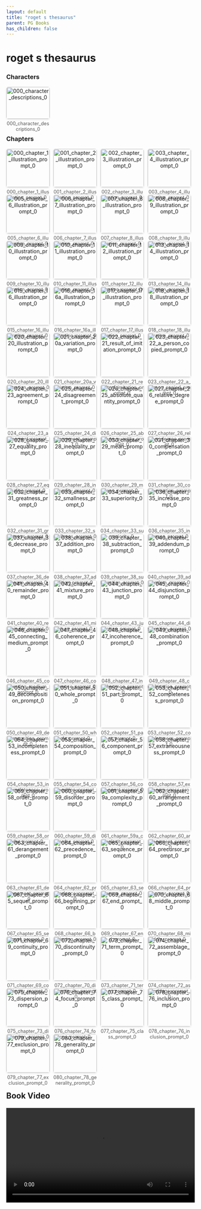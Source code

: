 ```yaml
---
layout: default
title: "roget s thesaurus"
parent: PG Books
has_children: false
---
```



<style>
.image-gallery {
  display: flex;
  flex-wrap: wrap;
  justify-content: space-between;
  margin-bottom: 20px;
}

.image-row {
  display: flex;
  justify-content: flex-start;
  width: 100%;
  margin-bottom: 20px;
}

.image-item {
  width: 23%;
  margin-right: 2%;
  text-align: center;
}

.image-item:last-child {
  margin-right: 0;
}

.image-item img {
  width: 100%;
  height: auto;
  object-fit: cover;
  border-radius: 5px;
  box-shadow: 0 2px 4px rgba(0,0,0,0.1);
}

.image-item p {
  margin-top: 5px;
  font-size: 0.9em;
  color: #555;
}

.video-container {
  margin: 20px 0;
}
</style>


# roget s thesaurus

<h3>Characters</h3>
<div class="image-gallery">
<div class="image-row">
  <div class="image-item">
    <img src="../../assets/pg_books_ai_generated_photos/roget_s_thesaurus/characters/000_character_descriptions_0.png" alt="000_character_descriptions_0">
    <p>000_character_descriptions_0</p>
  </div>
</div>
</div>

<h3>Chapters</h3>
<div class="image-gallery">
<div class="image-row">
  <div class="image-item">
    <img src="../../assets/pg_books_ai_generated_photos/roget_s_thesaurus/chapters/000_chapter_1_illustration_prompt_0.png" alt="000_chapter_1_illustration_prompt_0">
    <p>000_chapter_1_illustration_prompt_0</p>
  </div>
  <div class="image-item">
    <img src="../../assets/pg_books_ai_generated_photos/roget_s_thesaurus/chapters/001_chapter_2_illustration_prompt_0.png" alt="001_chapter_2_illustration_prompt_0">
    <p>001_chapter_2_illustration_prompt_0</p>
  </div>
  <div class="image-item">
    <img src="../../assets/pg_books_ai_generated_photos/roget_s_thesaurus/chapters/002_chapter_3_illustration_prompt_0.png" alt="002_chapter_3_illustration_prompt_0">
    <p>002_chapter_3_illustration_prompt_0</p>
  </div>
  <div class="image-item">
    <img src="../../assets/pg_books_ai_generated_photos/roget_s_thesaurus/chapters/003_chapter_4_illustration_prompt_0.png" alt="003_chapter_4_illustration_prompt_0">
    <p>003_chapter_4_illustration_prompt_0</p>
  </div>
</div>
<div class="image-row">
  <div class="image-item">
    <img src="../../assets/pg_books_ai_generated_photos/roget_s_thesaurus/chapters/005_chapter_6_illustration_prompt_0.png" alt="005_chapter_6_illustration_prompt_0">
    <p>005_chapter_6_illustration_prompt_0</p>
  </div>
  <div class="image-item">
    <img src="../../assets/pg_books_ai_generated_photos/roget_s_thesaurus/chapters/006_chapter_7_illustration_prompt_0.png" alt="006_chapter_7_illustration_prompt_0">
    <p>006_chapter_7_illustration_prompt_0</p>
  </div>
  <div class="image-item">
    <img src="../../assets/pg_books_ai_generated_photos/roget_s_thesaurus/chapters/007_chapter_8_illustration_prompt_0.png" alt="007_chapter_8_illustration_prompt_0">
    <p>007_chapter_8_illustration_prompt_0</p>
  </div>
  <div class="image-item">
    <img src="../../assets/pg_books_ai_generated_photos/roget_s_thesaurus/chapters/008_chapter_9_illustration_prompt_0.png" alt="008_chapter_9_illustration_prompt_0">
    <p>008_chapter_9_illustration_prompt_0</p>
  </div>
</div>
<div class="image-row">
  <div class="image-item">
    <img src="../../assets/pg_books_ai_generated_photos/roget_s_thesaurus/chapters/009_chapter_10_illustration_prompt_0.png" alt="009_chapter_10_illustration_prompt_0">
    <p>009_chapter_10_illustration_prompt_0</p>
  </div>
  <div class="image-item">
    <img src="../../assets/pg_books_ai_generated_photos/roget_s_thesaurus/chapters/010_chapter_11_illustration_prompt_0.png" alt="010_chapter_11_illustration_prompt_0">
    <p>010_chapter_11_illustration_prompt_0</p>
  </div>
  <div class="image-item">
    <img src="../../assets/pg_books_ai_generated_photos/roget_s_thesaurus/chapters/011_chapter_12_illustration_prompt_0.png" alt="011_chapter_12_illustration_prompt_0">
    <p>011_chapter_12_illustration_prompt_0</p>
  </div>
  <div class="image-item">
    <img src="../../assets/pg_books_ai_generated_photos/roget_s_thesaurus/chapters/013_chapter_14_illustration_prompt_0.png" alt="013_chapter_14_illustration_prompt_0">
    <p>013_chapter_14_illustration_prompt_0</p>
  </div>
</div>
<div class="image-row">
  <div class="image-item">
    <img src="../../assets/pg_books_ai_generated_photos/roget_s_thesaurus/chapters/015_chapter_16_illustration_prompt_0.png" alt="015_chapter_16_illustration_prompt_0">
    <p>015_chapter_16_illustration_prompt_0</p>
  </div>
  <div class="image-item">
    <img src="../../assets/pg_books_ai_generated_photos/roget_s_thesaurus/chapters/016_chapter_16a_illustration_prompt_0.png" alt="016_chapter_16a_illustration_prompt_0">
    <p>016_chapter_16a_illustration_prompt_0</p>
  </div>
  <div class="image-item">
    <img src="../../assets/pg_books_ai_generated_photos/roget_s_thesaurus/chapters/017_chapter_17_illustration_prompt_0.png" alt="017_chapter_17_illustration_prompt_0">
    <p>017_chapter_17_illustration_prompt_0</p>
  </div>
  <div class="image-item">
    <img src="../../assets/pg_books_ai_generated_photos/roget_s_thesaurus/chapters/018_chapter_18_illustration_prompt_0.png" alt="018_chapter_18_illustration_prompt_0">
    <p>018_chapter_18_illustration_prompt_0</p>
  </div>
</div>
<div class="image-row">
  <div class="image-item">
    <img src="../../assets/pg_books_ai_generated_photos/roget_s_thesaurus/chapters/020_chapter_20_illustration_prompt_0.png" alt="020_chapter_20_illustration_prompt_0">
    <p>020_chapter_20_illustration_prompt_0</p>
  </div>
  <div class="image-item">
    <img src="../../assets/pg_books_ai_generated_photos/roget_s_thesaurus/chapters/021_chapter_20a_variation_prompt_0.png" alt="021_chapter_20a_variation_prompt_0">
    <p>021_chapter_20a_variation_prompt_0</p>
  </div>
  <div class="image-item">
    <img src="../../assets/pg_books_ai_generated_photos/roget_s_thesaurus/chapters/022_chapter_21_result_of_imitation_prompt_0.png" alt="022_chapter_21_result_of_imitation_prompt_0">
    <p>022_chapter_21_result_of_imitation_prompt_0</p>
  </div>
  <div class="image-item">
    <img src="../../assets/pg_books_ai_generated_photos/roget_s_thesaurus/chapters/023_chapter_22_a_person_copied_prompt_0.png" alt="023_chapter_22_a_person_copied_prompt_0">
    <p>023_chapter_22_a_person_copied_prompt_0</p>
  </div>
</div>
<div class="image-row">
  <div class="image-item">
    <img src="../../assets/pg_books_ai_generated_photos/roget_s_thesaurus/chapters/024_chapter_23_agreement_prompt_0.png" alt="024_chapter_23_agreement_prompt_0">
    <p>024_chapter_23_agreement_prompt_0</p>
  </div>
  <div class="image-item">
    <img src="../../assets/pg_books_ai_generated_photos/roget_s_thesaurus/chapters/025_chapter_24_disagreement_prompt_0.png" alt="025_chapter_24_disagreement_prompt_0">
    <p>025_chapter_24_disagreement_prompt_0</p>
  </div>
  <div class="image-item">
    <img src="../../assets/pg_books_ai_generated_photos/roget_s_thesaurus/chapters/026_chapter_25_absolute_quantity_prompt_0.png" alt="026_chapter_25_absolute_quantity_prompt_0">
    <p>026_chapter_25_absolute_quantity_prompt_0</p>
  </div>
  <div class="image-item">
    <img src="../../assets/pg_books_ai_generated_photos/roget_s_thesaurus/chapters/027_chapter_26_relative_degree_prompt_0.png" alt="027_chapter_26_relative_degree_prompt_0">
    <p>027_chapter_26_relative_degree_prompt_0</p>
  </div>
</div>
<div class="image-row">
  <div class="image-item">
    <img src="../../assets/pg_books_ai_generated_photos/roget_s_thesaurus/chapters/028_chapter_27_equality_prompt_0.png" alt="028_chapter_27_equality_prompt_0">
    <p>028_chapter_27_equality_prompt_0</p>
  </div>
  <div class="image-item">
    <img src="../../assets/pg_books_ai_generated_photos/roget_s_thesaurus/chapters/029_chapter_28_inequality_prompt_0.png" alt="029_chapter_28_inequality_prompt_0">
    <p>029_chapter_28_inequality_prompt_0</p>
  </div>
  <div class="image-item">
    <img src="../../assets/pg_books_ai_generated_photos/roget_s_thesaurus/chapters/030_chapter_29_mean_prompt_0.png" alt="030_chapter_29_mean_prompt_0">
    <p>030_chapter_29_mean_prompt_0</p>
  </div>
  <div class="image-item">
    <img src="../../assets/pg_books_ai_generated_photos/roget_s_thesaurus/chapters/031_chapter_30_compensation_prompt_0.png" alt="031_chapter_30_compensation_prompt_0">
    <p>031_chapter_30_compensation_prompt_0</p>
  </div>
</div>
<div class="image-row">
  <div class="image-item">
    <img src="../../assets/pg_books_ai_generated_photos/roget_s_thesaurus/chapters/032_chapter_31_greatness_prompt_0.png" alt="032_chapter_31_greatness_prompt_0">
    <p>032_chapter_31_greatness_prompt_0</p>
  </div>
  <div class="image-item">
    <img src="../../assets/pg_books_ai_generated_photos/roget_s_thesaurus/chapters/033_chapter_32_smallness_prompt_0.png" alt="033_chapter_32_smallness_prompt_0">
    <p>033_chapter_32_smallness_prompt_0</p>
  </div>
  <div class="image-item">
    <img src="../../assets/pg_books_ai_generated_photos/roget_s_thesaurus/chapters/034_chapter_33_superiority_0.png" alt="034_chapter_33_superiority_0">
    <p>034_chapter_33_superiority_0</p>
  </div>
  <div class="image-item">
    <img src="../../assets/pg_books_ai_generated_photos/roget_s_thesaurus/chapters/036_chapter_35_increase_prompt_0.png" alt="036_chapter_35_increase_prompt_0">
    <p>036_chapter_35_increase_prompt_0</p>
  </div>
</div>
<div class="image-row">
  <div class="image-item">
    <img src="../../assets/pg_books_ai_generated_photos/roget_s_thesaurus/chapters/037_chapter_36_decrease_prompt_0.png" alt="037_chapter_36_decrease_prompt_0">
    <p>037_chapter_36_decrease_prompt_0</p>
  </div>
  <div class="image-item">
    <img src="../../assets/pg_books_ai_generated_photos/roget_s_thesaurus/chapters/038_chapter_37_addition_prompt_0.png" alt="038_chapter_37_addition_prompt_0">
    <p>038_chapter_37_addition_prompt_0</p>
  </div>
  <div class="image-item">
    <img src="../../assets/pg_books_ai_generated_photos/roget_s_thesaurus/chapters/039_chapter_38_subtraction_prompt_0.png" alt="039_chapter_38_subtraction_prompt_0">
    <p>039_chapter_38_subtraction_prompt_0</p>
  </div>
  <div class="image-item">
    <img src="../../assets/pg_books_ai_generated_photos/roget_s_thesaurus/chapters/040_chapter_39_addendum_prompt_0.png" alt="040_chapter_39_addendum_prompt_0">
    <p>040_chapter_39_addendum_prompt_0</p>
  </div>
</div>
<div class="image-row">
  <div class="image-item">
    <img src="../../assets/pg_books_ai_generated_photos/roget_s_thesaurus/chapters/041_chapter_40_remainder_prompt_0.png" alt="041_chapter_40_remainder_prompt_0">
    <p>041_chapter_40_remainder_prompt_0</p>
  </div>
  <div class="image-item">
    <img src="../../assets/pg_books_ai_generated_photos/roget_s_thesaurus/chapters/042_chapter_41_mixture_prompt_0.png" alt="042_chapter_41_mixture_prompt_0">
    <p>042_chapter_41_mixture_prompt_0</p>
  </div>
  <div class="image-item">
    <img src="../../assets/pg_books_ai_generated_photos/roget_s_thesaurus/chapters/044_chapter_43_junction_prompt_0.png" alt="044_chapter_43_junction_prompt_0">
    <p>044_chapter_43_junction_prompt_0</p>
  </div>
  <div class="image-item">
    <img src="../../assets/pg_books_ai_generated_photos/roget_s_thesaurus/chapters/045_chapter_44_disjunction_prompt_0.png" alt="045_chapter_44_disjunction_prompt_0">
    <p>045_chapter_44_disjunction_prompt_0</p>
  </div>
</div>
<div class="image-row">
  <div class="image-item">
    <img src="../../assets/pg_books_ai_generated_photos/roget_s_thesaurus/chapters/046_chapter_45_connecting_medium_prompt_0.png" alt="046_chapter_45_connecting_medium_prompt_0">
    <p>046_chapter_45_connecting_medium_prompt_0</p>
  </div>
  <div class="image-item">
    <img src="../../assets/pg_books_ai_generated_photos/roget_s_thesaurus/chapters/047_chapter_46_coherence_prompt_0.png" alt="047_chapter_46_coherence_prompt_0">
    <p>047_chapter_46_coherence_prompt_0</p>
  </div>
  <div class="image-item">
    <img src="../../assets/pg_books_ai_generated_photos/roget_s_thesaurus/chapters/048_chapter_47_incoherence_prompt_0.png" alt="048_chapter_47_incoherence_prompt_0">
    <p>048_chapter_47_incoherence_prompt_0</p>
  </div>
  <div class="image-item">
    <img src="../../assets/pg_books_ai_generated_photos/roget_s_thesaurus/chapters/049_chapter_48_combination_prompt_0.png" alt="049_chapter_48_combination_prompt_0">
    <p>049_chapter_48_combination_prompt_0</p>
  </div>
</div>
<div class="image-row">
  <div class="image-item">
    <img src="../../assets/pg_books_ai_generated_photos/roget_s_thesaurus/chapters/050_chapter_49_decomposition_prompt_0.png" alt="050_chapter_49_decomposition_prompt_0">
    <p>050_chapter_49_decomposition_prompt_0</p>
  </div>
  <div class="image-item">
    <img src="../../assets/pg_books_ai_generated_photos/roget_s_thesaurus/chapters/051_chapter_50_whole_prompt_0.png" alt="051_chapter_50_whole_prompt_0">
    <p>051_chapter_50_whole_prompt_0</p>
  </div>
  <div class="image-item">
    <img src="../../assets/pg_books_ai_generated_photos/roget_s_thesaurus/chapters/052_chapter_51_part_prompt_0.png" alt="052_chapter_51_part_prompt_0">
    <p>052_chapter_51_part_prompt_0</p>
  </div>
  <div class="image-item">
    <img src="../../assets/pg_books_ai_generated_photos/roget_s_thesaurus/chapters/053_chapter_52_completeness_prompt_0.png" alt="053_chapter_52_completeness_prompt_0">
    <p>053_chapter_52_completeness_prompt_0</p>
  </div>
</div>
<div class="image-row">
  <div class="image-item">
    <img src="../../assets/pg_books_ai_generated_photos/roget_s_thesaurus/chapters/054_chapter_53_incompleteness_prompt_0.png" alt="054_chapter_53_incompleteness_prompt_0">
    <p>054_chapter_53_incompleteness_prompt_0</p>
  </div>
  <div class="image-item">
    <img src="../../assets/pg_books_ai_generated_photos/roget_s_thesaurus/chapters/055_chapter_54_composition_prompt_0.png" alt="055_chapter_54_composition_prompt_0">
    <p>055_chapter_54_composition_prompt_0</p>
  </div>
  <div class="image-item">
    <img src="../../assets/pg_books_ai_generated_photos/roget_s_thesaurus/chapters/057_chapter_56_component_prompt_0.png" alt="057_chapter_56_component_prompt_0">
    <p>057_chapter_56_component_prompt_0</p>
  </div>
  <div class="image-item">
    <img src="../../assets/pg_books_ai_generated_photos/roget_s_thesaurus/chapters/058_chapter_57_extraneousness_prompt_0.png" alt="058_chapter_57_extraneousness_prompt_0">
    <p>058_chapter_57_extraneousness_prompt_0</p>
  </div>
</div>
<div class="image-row">
  <div class="image-item">
    <img src="../../assets/pg_books_ai_generated_photos/roget_s_thesaurus/chapters/059_chapter_58_order_prompt_0.png" alt="059_chapter_58_order_prompt_0">
    <p>059_chapter_58_order_prompt_0</p>
  </div>
  <div class="image-item">
    <img src="../../assets/pg_books_ai_generated_photos/roget_s_thesaurus/chapters/060_chapter_59_disorder_prompt_0.png" alt="060_chapter_59_disorder_prompt_0">
    <p>060_chapter_59_disorder_prompt_0</p>
  </div>
  <div class="image-item">
    <img src="../../assets/pg_books_ai_generated_photos/roget_s_thesaurus/chapters/061_chapter_59a_complexity_prompt_0.png" alt="061_chapter_59a_complexity_prompt_0">
    <p>061_chapter_59a_complexity_prompt_0</p>
  </div>
  <div class="image-item">
    <img src="../../assets/pg_books_ai_generated_photos/roget_s_thesaurus/chapters/062_chapter_60_arrangement_prompt_0.png" alt="062_chapter_60_arrangement_prompt_0">
    <p>062_chapter_60_arrangement_prompt_0</p>
  </div>
</div>
<div class="image-row">
  <div class="image-item">
    <img src="../../assets/pg_books_ai_generated_photos/roget_s_thesaurus/chapters/063_chapter_61_derangement_prompt_0.png" alt="063_chapter_61_derangement_prompt_0">
    <p>063_chapter_61_derangement_prompt_0</p>
  </div>
  <div class="image-item">
    <img src="../../assets/pg_books_ai_generated_photos/roget_s_thesaurus/chapters/064_chapter_62_precedence_prompt_0.png" alt="064_chapter_62_precedence_prompt_0">
    <p>064_chapter_62_precedence_prompt_0</p>
  </div>
  <div class="image-item">
    <img src="../../assets/pg_books_ai_generated_photos/roget_s_thesaurus/chapters/065_chapter_63_sequence_prompt_0.png" alt="065_chapter_63_sequence_prompt_0">
    <p>065_chapter_63_sequence_prompt_0</p>
  </div>
  <div class="image-item">
    <img src="../../assets/pg_books_ai_generated_photos/roget_s_thesaurus/chapters/066_chapter_64_precursor_prompt_0.png" alt="066_chapter_64_precursor_prompt_0">
    <p>066_chapter_64_precursor_prompt_0</p>
  </div>
</div>
<div class="image-row">
  <div class="image-item">
    <img src="../../assets/pg_books_ai_generated_photos/roget_s_thesaurus/chapters/067_chapter_65_sequel_prompt_0.png" alt="067_chapter_65_sequel_prompt_0">
    <p>067_chapter_65_sequel_prompt_0</p>
  </div>
  <div class="image-item">
    <img src="../../assets/pg_books_ai_generated_photos/roget_s_thesaurus/chapters/068_chapter_66_beginning_prompt_0.png" alt="068_chapter_66_beginning_prompt_0">
    <p>068_chapter_66_beginning_prompt_0</p>
  </div>
  <div class="image-item">
    <img src="../../assets/pg_books_ai_generated_photos/roget_s_thesaurus/chapters/069_chapter_67_end_prompt_0.png" alt="069_chapter_67_end_prompt_0">
    <p>069_chapter_67_end_prompt_0</p>
  </div>
  <div class="image-item">
    <img src="../../assets/pg_books_ai_generated_photos/roget_s_thesaurus/chapters/070_chapter_68_middle_prompt_0.png" alt="070_chapter_68_middle_prompt_0">
    <p>070_chapter_68_middle_prompt_0</p>
  </div>
</div>
<div class="image-row">
  <div class="image-item">
    <img src="../../assets/pg_books_ai_generated_photos/roget_s_thesaurus/chapters/071_chapter_69_continuity_prompt_0.png" alt="071_chapter_69_continuity_prompt_0">
    <p>071_chapter_69_continuity_prompt_0</p>
  </div>
  <div class="image-item">
    <img src="../../assets/pg_books_ai_generated_photos/roget_s_thesaurus/chapters/072_chapter_70_discontinuity_prompt_0.png" alt="072_chapter_70_discontinuity_prompt_0">
    <p>072_chapter_70_discontinuity_prompt_0</p>
  </div>
  <div class="image-item">
    <img src="../../assets/pg_books_ai_generated_photos/roget_s_thesaurus/chapters/073_chapter_71_term_prompt_0.png" alt="073_chapter_71_term_prompt_0">
    <p>073_chapter_71_term_prompt_0</p>
  </div>
  <div class="image-item">
    <img src="../../assets/pg_books_ai_generated_photos/roget_s_thesaurus/chapters/074_chapter_72_assemblage_prompt_0.png" alt="074_chapter_72_assemblage_prompt_0">
    <p>074_chapter_72_assemblage_prompt_0</p>
  </div>
</div>
<div class="image-row">
  <div class="image-item">
    <img src="../../assets/pg_books_ai_generated_photos/roget_s_thesaurus/chapters/075_chapter_73_dispersion_prompt_0.png" alt="075_chapter_73_dispersion_prompt_0">
    <p>075_chapter_73_dispersion_prompt_0</p>
  </div>
  <div class="image-item">
    <img src="../../assets/pg_books_ai_generated_photos/roget_s_thesaurus/chapters/076_chapter_74_focus_prompt_0.png" alt="076_chapter_74_focus_prompt_0">
    <p>076_chapter_74_focus_prompt_0</p>
  </div>
  <div class="image-item">
    <img src="../../assets/pg_books_ai_generated_photos/roget_s_thesaurus/chapters/077_chapter_75_class_prompt_0.png" alt="077_chapter_75_class_prompt_0">
    <p>077_chapter_75_class_prompt_0</p>
  </div>
  <div class="image-item">
    <img src="../../assets/pg_books_ai_generated_photos/roget_s_thesaurus/chapters/078_chapter_76_inclusion_prompt_0.png" alt="078_chapter_76_inclusion_prompt_0">
    <p>078_chapter_76_inclusion_prompt_0</p>
  </div>
</div>
<div class="image-row">
  <div class="image-item">
    <img src="../../assets/pg_books_ai_generated_photos/roget_s_thesaurus/chapters/079_chapter_77_exclusion_prompt_0.png" alt="079_chapter_77_exclusion_prompt_0">
    <p>079_chapter_77_exclusion_prompt_0</p>
  </div>
  <div class="image-item">
    <img src="../../assets/pg_books_ai_generated_photos/roget_s_thesaurus/chapters/080_chapter_78_generality_prompt_0.png" alt="080_chapter_78_generality_prompt_0">
    <p>080_chapter_78_generality_prompt_0</p>
  </div>
</div>
</div>

<h2>Book Video</h2>
<div class="video-container">
  <video controls width="100%">
    <source src="../../assets/pg_books_ai_generated_videos/roget_s_thesaurus.mp4" type="video/mp4">
    Your browser does not support the video tag.
  </video>
</div>

